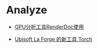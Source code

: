 # Analyze

- [GPU分析工具RenderDoc使用](https://zhuanlan.zhihu.com/p/80704313)

- [Ubisoft La Forge 的新⼯具 Torch](https://twitter.com/Ubisoft/status/1582017652557377537)